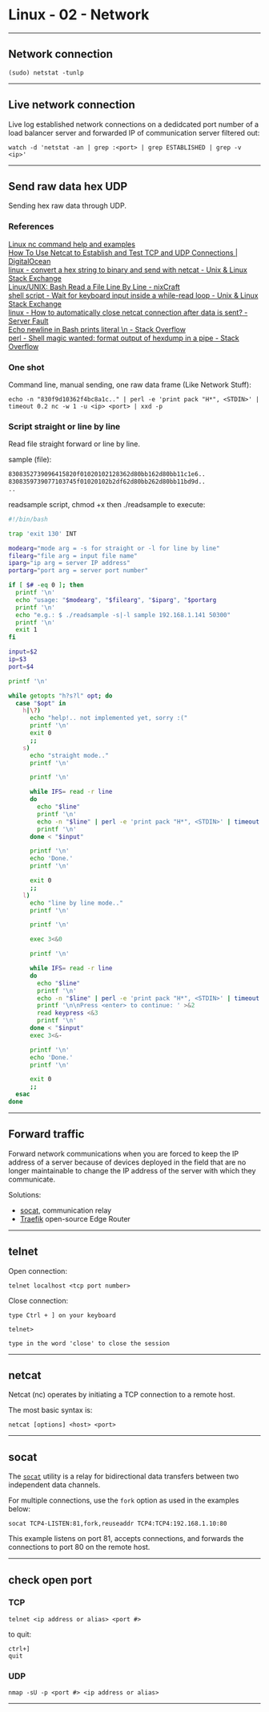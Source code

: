 # Linux - 02 - Network

---

## Network connection

```console
(sudo) netstat -tunlp
```

---

## Live network connection

Live log established network connections on a dedidcated port number of a load balancer server and forwarded IP of communication server filtered out:

```console
watch -d 'netstat -an | grep :<port> | grep ESTABLISHED | grep -v <ip>'
```

---

## Send raw data hex UDP

Sending hex raw data through UDP.

### References

[Linux nc command help and examples](https://www.computerhope.com/unix/nc.htm#:~:text=option%20is%20given.-,Client/server%20model,-It%20is%20quite)  
[How To Use Netcat to Establish and Test TCP and UDP Connections | DigitalOcean](https://www.digitalocean.com/community/tutorials/how-to-use-netcat-to-establish-and-test-tcp-and-udp-connections)  
[linux - convert a hex string to binary and send with netcat - Unix & Linux Stack Exchange](https://unix.stackexchange.com/questions/82561/convert-a-hex-string-to-binary-and-send-with-netcat#:~:text=%7C%20perl%20%2De%20%27print%20pack%20%22H*%22%2C%20%3CSTDIN%3E%27%20%7C)  
[Linux/UNIX: Bash Read a File Line By Line - nixCraft](https://www.cyberciti.biz/faq/unix-howto-read-line-by-line-from-file/#:~:text=%23!/bin/bash%0Ainput%3D%22/path/to/txt/file%22%0Awhile%20IFS%3D%20read%20%2Dr%20line%0Ado%0A%20%20echo%20%22%24line%22%0Adone%20%3C%20%22%24input%22)  
[shell script - Wait for keyboard input inside a while-read loop - Unix & Linux Stack Exchange](https://unix.stackexchange.com/questions/445153/wait-for-keyboard-input-inside-a-while-read-loop#:~:text=the%20loop%2C%20the-,read%20keypress,-reads%20from%20this)  
[linux - How to automatically close netcat connection after data is sent? - Server Fault](https://serverfault.com/questions/512722/how-to-automatically-close-netcat-connection-after-data-is-sent#:~:text=echo%20hello%7Cnc-,%2Dw%201,-%2Du%2010.0.30.255%20%2Dp)  
[Echo newline in Bash prints literal \n - Stack Overflow](https://stackoverflow.com/questions/8467424/echo-newline-in-bash-prints-literal-n#:~:text=Use-,printf,-instead%3A)  
[perl - Shell magic wanted: format output of hexdump in a pipe - Stack Overflow](https://stackoverflow.com/questions/5974607/shell-magic-wanted-format-output-of-hexdump-in-a-pipe#:~:text=you%20can%20use-,xxd%20%2Dp,-to%20make%20a)

### One shot

Command line, manual sending, one raw data frame (Like Network Stuff):

```console
echo -n "830f9d10362f4bc8a1c.." | perl -e 'print pack "H*", <STDIN>' | timeout 0.2 nc -w 1 -u <ip> <port> | xxd -p
```

### Script straight or line by line

Read file straight forward or line by line.

sample (file):

```txt
8308352739096415820f01020102128362d80bb162d80bb11c1e6..
8308359739077103745f01020102b2df62d80bb262d80bb11bd9d..
..
```

readsample script, chmod +x then ./readsample to execute:

```sh
#!/bin/bash

trap 'exit 130' INT

modearg="mode arg = -s for straight or -l for line by line"
filearg="file arg = input file name"
iparg="ip arg = server IP address"
portarg="port arg = server port number"

if [ $# -eq 0 ]; then
  printf '\n'
  echo "usage: "$modearg", "$filearg", "$iparg", "$portarg
  printf '\n'
  echo "e.g.: $ ./readsample -s|-l sample 192.168.1.141 50300"
  printf '\n'
  exit 1
fi

input=$2
ip=$3
port=$4

printf '\n'

while getopts "h?s?l" opt; do
  case "$opt" in
    h|\?)
      echo "help!.. not implemented yet, sorry :("
      printf '\n'
      exit 0
      ;;
    s)
      echo "straight mode.."
      printf '\n'

      printf '\n'

      while IFS= read -r line
      do
        echo "$line"
        printf '\n'
        echo -n "$line" | perl -e 'print pack "H*", <STDIN>' | timeout 0.2 nc -w 1 -u "$ip" "$port" | xxd -p
        printf '\n'
      done < "$input"

      printf '\n'
      echo 'Done.'
      printf '\n'

      exit 0
      ;;
    l)
      echo "line by line mode.."
      printf '\n'

      printf '\n'

      exec 3<&0

      printf '\n'

      while IFS= read -r line
      do
        echo "$line"
        printf '\n'
        echo -n "$line" | perl -e 'print pack "H*", <STDIN>' | timeout 0.2 nc -w 1 -u "$ip" "$port" | xxd -p
        printf '\n\nPress <enter> to continue: ' >&2
        read keypress <&3
        printf '\n'
      done < "$input"
      exec 3<&-

      printf '\n'
      echo 'Done.'
      printf '\n'

      exit 0
      ;;
  esac
done
```

---

## Forward traffic

Forward network communications when you are forced to keep the IP address of a server because of devices deployed in the field that are no longer maintainable to change the IP address of the server with which they communicate.

Solutions:

- [socat](#socat), communication relay  
- [Traefik](https://doc.traefik.io/traefik/) open-source Edge Router

---

## telnet

Open connection:

```console
telnet localhost <tcp port number>
```

Close connection:

```console
type Ctrl + ] on your keyboard

telnet>

type in the word 'close' to close the session
```

---

## netcat

Netcat (nc) operates by initiating a TCP connection to a remote host.

The most basic syntax is:

```console
netcat [options] <host> <port>
```

---

## socat

The [`socat`](https://www.redhat.com/sysadmin/getting-started-socat) utility is a relay for bidirectional data transfers between two independent data channels.

For multiple connections, use the `fork` option as used in the examples below:

```console
socat TCP4-LISTEN:81,fork,reuseaddr TCP4:TCP4:192.168.1.10:80
```

This example listens on port 81, accepts connections, and forwards the connections to port 80 on the remote host.

---

## check open port

### TCP

```console
telnet <ip address or alias> <port #>
```

to quit:

```console
ctrl+]
quit
```

### UDP

```console
nmap -sU -p <port #> <ip address or alias>
```

---
